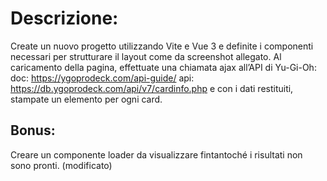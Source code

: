 # Descrizione:

Create un nuovo progetto utilizzando Vite e Vue 3 e definite i componenti necessari per strutturare il layout come da screenshot allegato.
Al caricamento della pagina, effettuate una chiamata ajax all’API di Yu-Gi-Oh:
doc: https://ygoprodeck.com/api-guide/
api: https://db.ygoprodeck.com/api/v7/cardinfo.php
e con i dati restituiti, stampate un elemento per ogni card.

## Bonus:
Creare un componente loader da visualizzare fintantoché i risultati non sono pronti. (modificato) 
